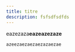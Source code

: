 ```yaml
---
title: titre
description: fsfsdfsdfds
---
```

eazezaza**eazeazezaze**

```
azeezaezaezaezazaezae
```
